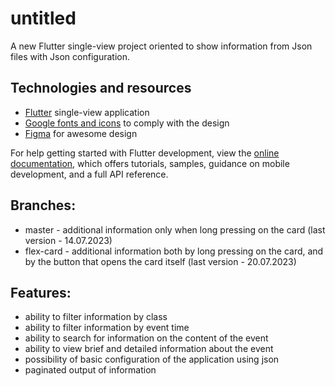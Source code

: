 # untitled

A new Flutter single-view project oriented to show information from Json files with Json configuration.

## Technologies and resources
- [Flutter](https://docs.flutter.dev/get-started/install) single-view application
- [Google fonts and icons](https://fonts.google.com/) to comply with the design 
- [Figma](https://www.figma.com/) for awesome design

For help getting started with Flutter development, view the
[online documentation](https://docs.flutter.dev/), which offers tutorials,
samples, guidance on mobile development, and a full API reference.

## Branches:
 - master - additional information only when long pressing on the card (last version - 14.07.2023)
 - flex-card - additional information both by long pressing on the card, and by the button that opens the card itself (last version - 20.07.2023)

## Features:
- ability to filter information by class
- ability to filter information by event time
- ability to search for information on the content of the event
- ability to view brief and detailed information about the event
- possibility of basic configuration of the application using json
- paginated output of information
